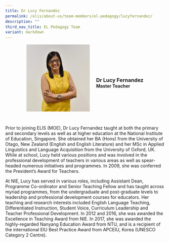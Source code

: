 ```yaml
---
title: Dr Lucy Fernandez
permalink: /elis/about-us/team-members/el-pedagogy/lucyfernandez/
description: ""
third_nav_title: EL Pedagogy Team
variant: markdown
---
```

<div class="flex">
	<div class="imgCrop">
		<img src="/images/PHOTO_2023_12_22_11_03_07.jpg" class="m-0"></div>
		<div class="flex-col">
		<h3 class="m-0"><strong>Dr Lucy Fernandez</strong></h3>
		<strong>Master Teacher</strong>
	</div>
	</div>

<style>
	.m-0 {
		margin: 0 !important;
	}
	.flex {
		display: flex;
		justify-content: center;
		align-items: center; 
		gap: 20px;
		flex-wrap: wrap;
	}
.imgCrop {
    width: 200px !important;
    aspect-ratio: 5/6;
	overflow: hidden;
}
	.flex-col {
		display: flex;
		flex-direction: column;
	}
</style>


		 
Prior to joining ELIS (MOE), Dr Lucy Fernandez taught at both the primary and secondary levels as well as at higher education at the National Institute of Education, Singapore. She obtained her BA (Hons) from the University of Otago, New Zealand (English and English Literature) and her MSc in Applied Linguistics and Language Acquisition from the University of Oxford, UK. While at school, Lucy held various positions and was involved in the professional development of teachers in various areas as well as spear-headed numerous initiatives and programmes. In 2009, she was conferred the President’s Award for Teachers.

At NIE, Lucy has served in various roles, including Assistant Dean, Programme Co-ordinator and Senior Teaching Fellow and has taught across myriad programmes, from the undergraduate and post-graduate levels to leadership and professional development courses for educators. Her teaching and research interests included English Language Teaching, Differentiated Instruction, Student Voice, Curriculum Leadership and Teacher Professional Development. In 2012 and 2016, she was awarded the Excellence in Teaching Award from NIE. In 2017, she was awarded the highly-regarded Nanyang Education Award from NTU, and is a recipient of the international EIU Best Practice Award from APCEIU, Korea (UNESCO Category 2 Centre).